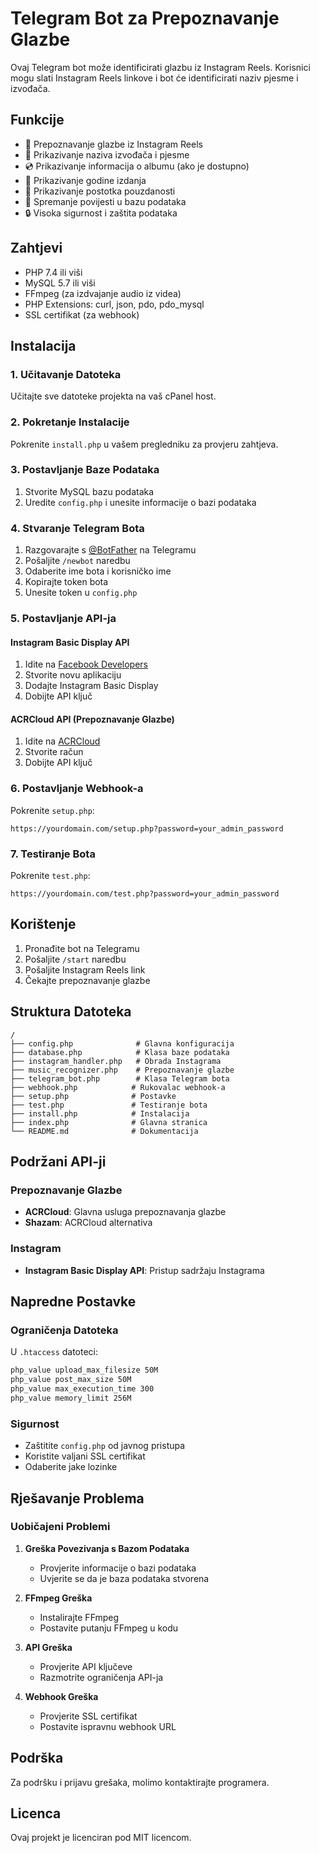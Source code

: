 # Telegram Bot za Prepoznavanje Glazbe

Ovaj Telegram bot može identificirati glazbu iz Instagram Reels. Korisnici mogu slati Instagram Reels linkove i bot će identificirati naziv pjesme i izvođača.

## Funkcije

- 🎵 Prepoznavanje glazbe iz Instagram Reels
- 🎤 Prikazivanje naziva izvođača i pjesme
- 💿 Prikazivanje informacija o albumu (ako je dostupno)
- 📅 Prikazivanje godine izdanja
- 🎯 Prikazivanje postotka pouzdanosti
- 💾 Spremanje povijesti u bazu podataka
- 🔒 Visoka sigurnost i zaštita podataka

## Zahtjevi

- PHP 7.4 ili viši
- MySQL 5.7 ili viši
- FFmpeg (za izdvajanje audio iz videa)
- PHP Extensions: curl, json, pdo, pdo_mysql
- SSL certifikat (za webhook)

## Instalacija

### 1. Učitavanje Datoteka

Učitajte sve datoteke projekta na vaš cPanel host.

### 2. Pokretanje Instalacije

Pokrenite `install.php` u vašem pregledniku za provjeru zahtjeva.

### 3. Postavljanje Baze Podataka

1. Stvorite MySQL bazu podataka
2. Uredite `config.php` i unesite informacije o bazi podataka

### 4. Stvaranje Telegram Bota

1. Razgovarajte s [@BotFather](https://t.me/botfather) na Telegramu
2. Pošaljite `/newbot` naredbu
3. Odaberite ime bota i korisničko ime
4. Kopirajte token bota
5. Unesite token u `config.php`

### 5. Postavljanje API-ja

#### Instagram Basic Display API
1. Idite na [Facebook Developers](https://developers.facebook.com/)
2. Stvorite novu aplikaciju
3. Dodajte Instagram Basic Display
4. Dobijte API ključ

#### ACRCloud API (Prepoznavanje Glazbe)
1. Idite na [ACRCloud](https://www.acrcloud.com/)
2. Stvorite račun
3. Dobijte API ključ

### 6. Postavljanje Webhook-a

Pokrenite `setup.php`:

```
https://yourdomain.com/setup.php?password=your_admin_password
```

### 7. Testiranje Bota

Pokrenite `test.php`:

```
https://yourdomain.com/test.php?password=your_admin_password
```

## Korištenje

1. Pronađite bot na Telegramu
2. Pošaljite `/start` naredbu
3. Pošaljite Instagram Reels link
4. Čekajte prepoznavanje glazbe

## Struktura Datoteka

```
/
├── config.php              # Glavna konfiguracija
├── database.php            # Klasa baze podataka
├── instagram_handler.php   # Obrada Instagrama
├── music_recognizer.php    # Prepoznavanje glazbe
├── telegram_bot.php        # Klasa Telegram bota
├── webhook.php            # Rukovalac webhook-a
├── setup.php              # Postavke
├── test.php               # Testiranje bota
├── install.php            # Instalacija
├── index.php              # Glavna stranica
└── README.md              # Dokumentacija
```

## Podržani API-ji

### Prepoznavanje Glazbe
- **ACRCloud**: Glavna usluga prepoznavanja glazbe
- **Shazam**: ACRCloud alternativa

### Instagram
- **Instagram Basic Display API**: Pristup sadržaju Instagrama

## Napredne Postavke

### Ograničenja Datoteka
U `.htaccess` datoteci:
```apache
php_value upload_max_filesize 50M
php_value post_max_size 50M
php_value max_execution_time 300
php_value memory_limit 256M
```

### Sigurnost
- Zaštitite `config.php` od javnog pristupa
- Koristite valjani SSL certifikat
- Odaberite jake lozinke

## Rješavanje Problema

### Uobičajeni Problemi

1. **Greška Povezivanja s Bazom Podataka**
   - Provjerite informacije o bazi podataka
   - Uvjerite se da je baza podataka stvorena

2. **FFmpeg Greška**
   - Instalirajte FFmpeg
   - Postavite putanju FFmpeg u kodu

3. **API Greška**
   - Provjerite API ključeve
   - Razmotrite ograničenja API-ja

4. **Webhook Greška**
   - Provjerite SSL certifikat
   - Postavite ispravnu webhook URL

## Podrška

Za podršku i prijavu grešaka, molimo kontaktirajte programera.

## Licenca

Ovaj projekt je licenciran pod MIT licencom.